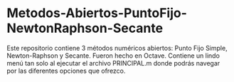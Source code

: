 # Metodos-Abiertos-PuntoFijo-NewtonRaphson-Secante

Este repositorio contiene 3 métodos numéricos abiertos: Punto Fijo Simple, Newton-Raphson y Secante. 
Fueron hecho en Octave. Contiene un lindo menú tan solo al ejecutar el archivo PRINCIPAL.m donde podrás 
navegar por las diferentes opciones que ofrezco.
